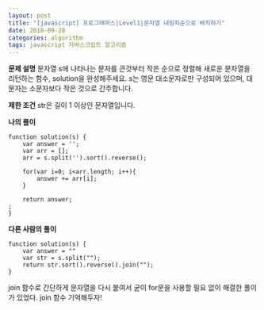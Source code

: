 ```yaml
---
layout: post
title: "[javascript] 프로그래머스|Level1|문자열 내림차순으로 배치하기"
date: 2018-09-28
categories: algorithm
tags: javascript 자바스크립트 알고리즘
---
```

**문제 설명**
문자열 s에 나타나는 문자를 큰것부터 작은 순으로 정렬해 새로운 문자열을 리턴하는 함수, solution을 완성해주세요.
s는 영문 대소문자로만 구성되어 있으며, 대문자는 소문자보다 작은 것으로 간주합니다.

**제한 조건**
str은 길이 1 이상인 문자열입니다.

**나의 풀이**
~~~
function solution(s) {
    var answer = '';
    var arr = [];
    arr = s.split('').sort().reverse();

    for(var i=0; i<arr.length; i++){
        answer += arr[i];
    }

    return answer;
;
}
~~~

**다른 사람의 풀이**
~~~
function solution(s) {
    var answer = ""
    var str = s.split("");
    return str.sort().reverse().join("");
}
~~~
join 함수로 간단하게 문자열을 다시 붙여서 굳이 for문을 사용할 필요 없이 해결한 풀이가 있었다. join 함수 기억해두자!
